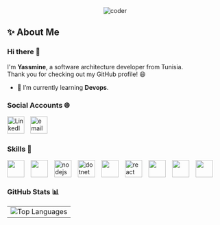 <div align="center">
  <img src="https://github.com/user-attachments/assets/40e08566-1a71-4510-8814-85f0906c513a" alt="coder" />
</div>


## ✨ About Me

### Hi there 👋
I'm **Yassmine**, a software architecture developer from Tunisia.  
Thank you for checking out my GitHub profile! 😄

- 🌱 I’m currently learning **Devops**.

###  Social Accounts 🌐

<a href="https://www.linkedin.com/in/yasmine-cherif-9a0407203/" style="text-decoration: none; margin-right: 10px;">
  <img src="https://www.vectorlogo.zone/logos/linkedin/linkedin-icon.svg" alt="LinkedIn" style="height: 40px;" />
</a>
<a href="mailto:cherifyasmeen@gmail.com" style="text-decoration: none;">
    <img src='https://user-images.githubusercontent.com/59792971/164092165-318b4325-304b-4b3e-8143-eb8906976e4d.png' alt='email' style="height: 40px;">
</a>


###  Skills 💪

<div style="display: flex; flex-wrap: wrap; gap: 15px; align-items: center;">
  <img height="40" src="https://cdn.jsdelivr.net/gh/devicons/devicon/icons/java/java-original.svg"/>
  <img height="40" src="https://www.vectorlogo.zone/logos/springio/springio-icon.svg"/>
  <img height="40" src="https://www.vectorlogo.zone/logos/nodejs/nodejs-icon.svg" alt="nodejs"/>
  <img height="40" src="https://www.vectorlogo.zone/logos/dotnet/dotnet-ar21.svg" alt="dotnet"/>
  <img height="40" src="https://cdn.jsdelivr.net/gh/devicons/devicon/icons/angularjs/angularjs-original.svg" />
  <img height="40" src="https://www.vectorlogo.zone/logos/reactjs/reactjs-icon.svg" alt="react"/>
  <img height="40" src="https://seeklogo.com/images/D/docker-logo-9FF973197B-seeklogo.com.png"/>
  <img height="40" src="https://www.vectorlogo.zone/logos/jenkins/jenkins-icon.svg"/>
  <img height="40" src="https://cdn.jsdelivr.net/gh/devicons/devicon/icons/git/git-original.svg"/>
</div>

###  GitHub Stats 📊

<table style="border: none; margin: auto;">
    <tbody>
        <tr valign="top">
           <td>
            <img src="https://github-readme-stats.vercel.app/api/top-langs/?username=YassmineCherif&theme=chartreuse-dark&show_icons=true&hide_border=false&layout=compact" alt="Top Languages"/>
          </td>
        </tr>
    </tbody>
</table>

